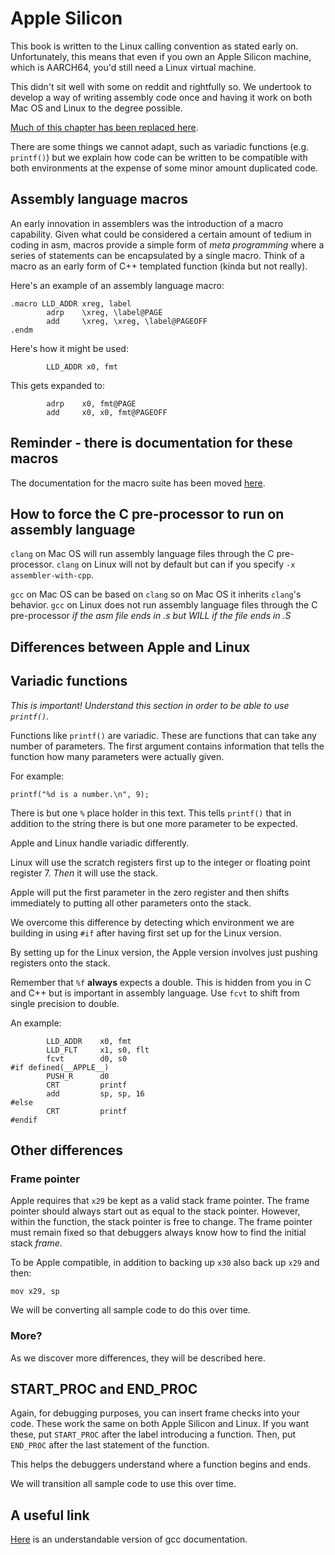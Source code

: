 # Apple Silicon

This book is written to the Linux calling convention as stated early on.
Unfortunately, this means that even if you own an Apple Silicon machine,
which is AARCH64, you'd still need a Linux virtual machine. 

This didn't sit well with some on reddit and rightfully so. We undertook
to develop a way of writing assembly code once and having it work on
both Mac OS and Linux to the degree possible.

[Much of this chapter has been replaced here](./../../macros/).

There are some things we cannot adapt, such as variadic functions (e.g.
`printf()`) but we explain how code can be written to be compatible with
both environments at the expense of some minor amount duplicated code.

## Assembly language macros

An early innovation in assemblers was the introduction of a macro
capability. Given what could be considered a certain amount of tedium in
coding in asm, macros provide a simple form of *meta programming* where
a series of statements can be encapsulated by a single macro. Think of a
macro as an early form of C++ templated function (kinda but not really).

Here's an example of an assembly language macro:

```text
.macro LLD_ADDR xreg, label 
        adrp    \xreg, \label@PAGE
        add     \xreg, \xreg, \label@PAGEOFF
.endm
```

Here's how it might be used:

```text
        LLD_ADDR x0, fmt
```

This gets expanded to:

```text
        adrp    x0, fmt@PAGE
        add     x0, x0, fmt@PAGEOFF
```

## Reminder - there is documentation for these macros

The documentation for the macro suite has been moved
[here](./../../macros/).

## How to force the C pre-processor to run on assembly language

`clang` on Mac OS will run assembly language files through the
C pre-processor. `clang` on Linux will not by default but can if you
specify `-x assembler-with-cpp`.

`gcc` on Mac OS can be based on `clang` so on Mac OS it inherits
`clang`'s behavior. `gcc` on Linux does not run assembly language files
through the C pre-processor *if the asm file ends in .s but WILL if the
file ends in .S*

## Differences between Apple and Linux

## Variadic functions

*This is important! Understand this section in order to be able to use
`printf()`.*

Functions like `printf()` are variadic. These are functions that can
take any number of parameters. The first argument contains information
that tells the function how many parameters were actually given.

For example:

`printf("%d is a number.\n", 9);`

There is but one `%` place holder in this text. This tells `printf()`
that in addition to the string there is but one more parameter to be
expected.

Apple and Linux handle variadic differently.

Linux will use the scratch registers first up to the integer or floating
point register 7. *Then* it will use the stack.

Apple will put the first parameter in the zero register and then shifts
immediately to putting all other parameters onto the stack.

We overcome this difference by detecting which environment we are
building in using `#if` after having first set up for the Linux version.

By setting up for the Linux version, the Apple version involves just
pushing registers onto the stack.

Remember that `%f` **always** expects a double. This is hidden from you
in C and C++ but is important in assembly language. Use `fcvt` to shift
from single precision to double.

An example:

```text
        LLD_ADDR    x0, fmt
        LLD_FLT     x1, s0, flt
        fcvt        d0, s0
#if defined(__APPLE__)
        PUSH_R      d0
        CRT         printf
        add         sp, sp, 16
#else
        CRT         printf
#endif
```

## Other differences

### Frame pointer

Apple requires that `x29` be kept as a valid stack frame pointer. The
frame pointer should always start out as equal to the stack pointer.
However, within the function, the stack pointer is free to change. The
frame pointer must remain fixed so that debuggers always know how to 
find the initial stack *frame*.

To be Apple compatible, in addition to backing up `x30` also back up
`x29` and then:

`mov x29, sp`

We will be converting all sample code to do this over time.

### More?

As we discover more differences, they will be described here.

## START_PROC and END_PROC

Again, for debugging purposes, you can insert frame checks into your
code. These work the same on both Apple Silicon and Linux. If you want
these, put `START_PROC` after the label introducing a function. Then,
put `END_PROC` after the last statement of the function.

This helps the debuggers understand where a function begins and ends.

We will transition all sample code to use this over time.

## A useful link

[Here](https://gcc.gnu.org/onlinedocs/gcc/Invoking-GCC.html) is an
understandable version of gcc documentation.
